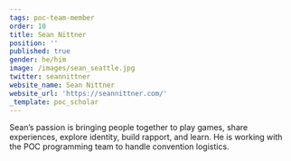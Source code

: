 ```yaml
---
tags: poc-team-member
order: 10
title: Sean Nittner
position: ''
published: true
gender: he/him
image: /images/sean_seattle.jpg
twitter: seannittner
website_name: Sean Nittner
website_url: 'https://seannittner.com/'
_template: poc_scholar
---
```


Sean’s passion is bringing people together to play games, share experiences, explore identity, build rapport, and learn. He is working with the POC programming team to handle convention logistics.
